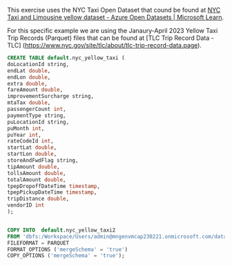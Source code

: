 This exercise uses the NYC Taxi Open Dataset that cound be found at [NYC Taxi and Limousine yellow dataset - Azure Open Datasets | Microsoft Learn](https://learn.microsoft.com/en-us/azure/open-datasets/dataset-taxi-yellow?tabs=azureml-opendatasets).

For this specific example we are using the Janaury-April 2023 Yellow Taxi Trip Records (Parquet) files that can be found at [TLC Trip Record Data - TLC] (https://www.nyc.gov/site/tlc/about/tlc-trip-record-data.page).



```sql
CREATE TABLE default.nyc_yellow_taxi (
doLocationId string,
endLat double,
endLon double,
extra double,
fareAmount double,
improvementSurcharge string,
mtaTax double,
passengerCount int,
paymentType string,
puLocationId string,
puMonth int,
puYear int,
rateCodeId int,
startLat double,
startLon double,
storeAndFwdFlag string,
tipAmount double,
tollsAmount double,
totalAmount double,
tpepDropoffDateTime timestamp,
tpepPickupDateTime timestamp,
tripDistance double,
vendorID int
);
```

```sql

COPY INTO  default.nyc_yellow_taxi2
FROM 'dbfs:/Workspace/Users/admin@mngenvmcap230221.onmicrosoft.com/data/yellow_tripdata_2023-01.parquet'
FILEFORMAT = PARQUET
FORMAT_OPTIONS ('mergeSchema' = 'true')
COPY_OPTIONS ('mergeSchema' = 'true');
```